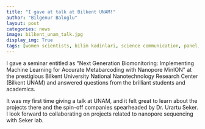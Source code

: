 ```yaml
---
title: "I gave at talk at Bilkent UNAM!"
author: "Bilgenur Baloglu"
layout: post
categories: news
image: bilkent_unam_talk.jpg
display_img: True
tags: [women scientists, bilim kadinlari, science communication, panel, biotech, academia, industry, ASHURE, bioinformatics]
---
```


I gave a seminar entitled as "Next Generation Biomonitoring: Implementing Machine Learning for Accurate Metabarcoding with Nanopore MinION" at the prestigious Bilkent University National Nanotechnology Research Center (Bilkent UNAM) and answered questions from the brilliant students and academics. 

It was my first time giving a talk at UNAM, and it felt great to learn about the projects there and the spin-off companies spearheaded by Dr. Urartu Seker. I look forward to collaborating on projects related to nanopore sequencing with Seker lab.  
